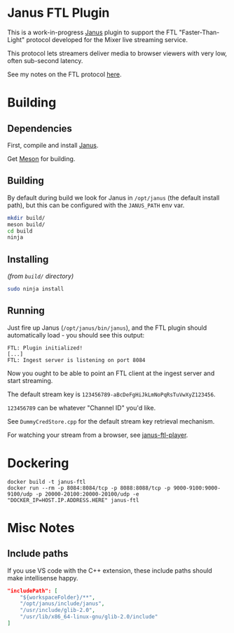 # Janus FTL Plugin

This is a work-in-progress [Janus](https://github.com/meetecho/janus-gateway) plugin
to support the FTL "Faster-Than-Light" protocol developed for the Mixer live streaming service.

This protocol lets streamers deliver media to browser viewers with very low,
often sub-second latency.

See my notes on the FTL protocol [here](https://hayden.fyi/posts/2020-08-03-Faster-Than-Light-protocol-engineering-notes.html).

# Building

## Dependencies

First, compile and install [Janus](https://github.com/meetecho/janus-gateway).

Get [Meson](https://mesonbuild.com/Getting-meson.html) for building.

## Building

By default during build we look for Janus in `/opt/janus` (the default install path), but this can be configured with the `JANUS_PATH` env var.

```sh
mkdir build/
meson build/
cd build
ninja
```

## Installing

_(from `build/` directory)_

```sh
sudo ninja install
```

## Running

Just fire up Janus (`/opt/janus/bin/janus`), and the FTL plugin should automatically load - you should see this output:

```log
FTL: Plugin initialized!
[...]
FTL: Ingest server is listening on port 8084
```

Now you ought to be able to point an FTL client at the ingest server and start streaming.

The default stream key is `123456789-aBcDeFgHiJkLmNoPqRsTuVwXyZ123456`.

`123456789` can be whatever "Channel ID" you'd like.

See `DummyCredStore.cpp` for the default stream key retrieval mechanism.

For watching your stream from a browser, see [janus-ftl-player](https://github.com/haydenmc/janus-ftl-player).

# Dockering

    docker build -t janus-ftl
    docker run --rm -p 8084:8084/tcp -p 8088:8088/tcp -p 9000-9100:9000-9100/udp -p 20000-20100:20000-20100/udp -e "DOCKER_IP=HOST.IP.ADDRESS.HERE" janus-ftl

# Misc Notes

## Include paths

If you use VS code with the C++ extension, these include paths should make intellisense happy.

```json
"includePath": [
    "${workspaceFolder}/**",
    "/opt/janus/include/janus",
    "/usr/include/glib-2.0",
    "/usr/lib/x86_64-linux-gnu/glib-2.0/include"
]
```
